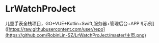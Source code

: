# LrWatchProJect
儿童手表全栈项目，GO+VUE+Kotlin+Swift,服务器+管理后台+APP
![示例]([https://raw.githubusercontent.com/user/repo](https://github.com/RobinLin-SZ/LrWatchProJect/master/主页.png)
